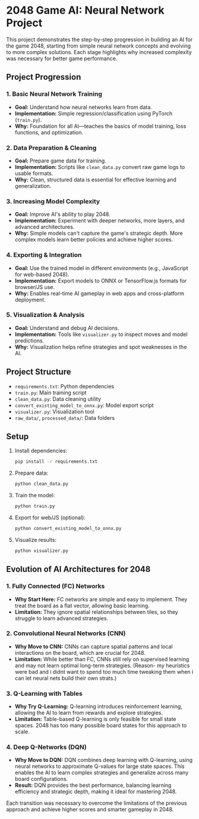 
# 2048 Game AI: Neural Network Project

This project demonstrates the step-by-step progression in building an AI for the game 2048, starting from simple neural network concepts and evolving to more complex solutions. Each stage highlights why increased complexity was necessary for better game performance.

## Project Progression

### 1. Basic Neural Network Training
- **Goal:** Understand how neural networks learn from data.
- **Implementation:** Simple regression/classification using PyTorch (`train.py`).
- **Why:** Foundation for all AI—teaches the basics of model training, loss functions, and optimization.

### 2. Data Preparation & Cleaning
- **Goal:** Prepare game data for training.
- **Implementation:** Scripts like `clean_data.py` convert raw game logs to usable formats.
- **Why:** Clean, structured data is essential for effective learning and generalization.

### 3. Increasing Model Complexity
- **Goal:** Improve AI's ability to play 2048.
- **Implementation:** Experiment with deeper networks, more layers, and advanced architectures.
- **Why:** Simple models can't capture the game's strategic depth. More complex models learn better policies and achieve higher scores.

### 4. Exporting & Integration
- **Goal:** Use the trained model in different environments (e.g., JavaScript for web-based 2048).
- **Implementation:** Export models to ONNX or TensorFlow.js formats for browser/JS use.
- **Why:** Enables real-time AI gameplay in web apps and cross-platform deployment.

### 5. Visualization & Analysis
- **Goal:** Understand and debug AI decisions.
- **Implementation:** Tools like `visualizer.py` to inspect moves and model predictions.
- **Why:** Visualization helps refine strategies and spot weaknesses in the AI.

## Project Structure
- `requirements.txt`: Python dependencies
- `train.py`: Main training script
- `clean_data.py`: Data cleaning utility
- `convert_existing_model_to_onnx.py`: Model export script
- `visualizer.py`: Visualization tool
- `raw_data/`, `processed_data/`: Data folders

## Setup
1. Install dependencies:
   ```bash
   pip install -r requirements.txt
   ```
2. Prepare data:
   ```bash
   python clean_data.py
   ```
3. Train the model:
   ```bash
   python train.py
   ```
4. Export for web/JS (optional):
   ```bash
   python convert_existing_model_to_onnx.py
   ```
5. Visualize results:
   ```bash
   python visualizer.py
   ```


## Evolution of AI Architectures for 2048

### 1. Fully Connected (FC) Networks
- **Why Start Here:** FC networks are simple and easy to implement. They treat the board as a flat vector, allowing basic learning.
- **Limitation:** They ignore spatial relationships between tiles, so they struggle to learn advanced strategies.

### 2. Convolutional Neural Networks (CNN)
- **Why Move to CNN:** CNNs can capture spatial patterns and local interactions on the board, which are crucial for 2048.
- **Limitation:** While better than FC, CNNs still rely on supervised learning and may not learn optimal long-term strategies. (Reason- my heuristics were bad and i didnt want to spend too much time tweaking them when i can let neural nets build their own strats.)

### 3. Q-Learning with Tables
- **Why Try Q-Learning:** Q-learning introduces reinforcement learning, allowing the AI to learn from rewards and explore strategies.
- **Limitation:** Table-based Q-learning is only feasible for small state spaces. 2048 has too many possible board states for this approach to scale.

### 4. Deep Q-Networks (DQN)
- **Why Move to DQN:** DQN combines deep learning with Q-learning, using neural networks to approximate Q-values for large state spaces. This enables the AI to learn complex strategies and generalize across many board configurations.
- **Result:** DQN provides the best performance, balancing learning efficiency and strategic depth, making it ideal for mastering 2048.

Each transition was necessary to overcome the limitations of the previous approach and achieve higher scores and smarter gameplay in 2048.
